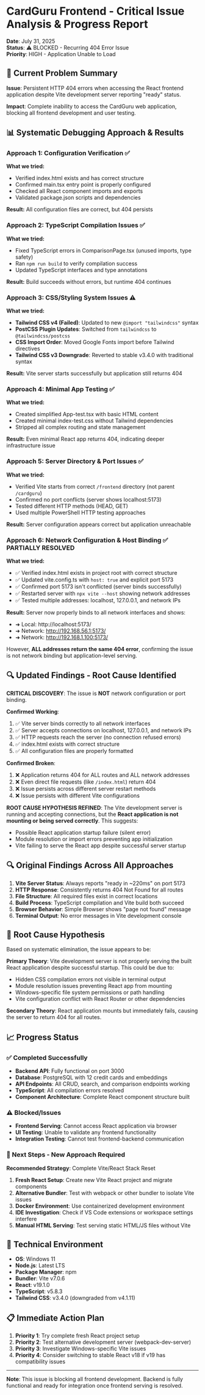 # CardGuru Frontend - Critical Issue Analysis & Progress Report
**Date**: July 31, 2025  
**Status**: ⚠️ BLOCKED - Recurring 404 Error Issue  
**Priority**: HIGH - Application Unable to Load

## 🚨 Current Problem Summary

**Issue**: Persistent HTTP 404 errors when accessing the React frontend application despite Vite development server reporting "ready" status.

**Impact**: Complete inability to access the CardGuru web application, blocking all frontend development and user testing.

## 📊 Systematic Debugging Approach & Results

### Approach 1: Configuration Verification ✅
**What we tried:**
- Verified index.html exists and has correct structure
- Confirmed main.tsx entry point is properly configured
- Checked all React component imports and exports
- Validated package.json scripts and dependencies

**Result:** All configuration files are correct, but 404 persists

### Approach 2: TypeScript Compilation Issues ✅
**What we tried:**
- Fixed TypeScript errors in ComparisonPage.tsx (unused imports, type safety)
- Ran `npm run build` to verify compilation success
- Updated TypeScript interfaces and type annotations

**Result:** Build succeeds without errors, but runtime 404 continues

### Approach 3: CSS/Styling System Issues ⚠️
**What we tried:**
- **Tailwind CSS v4 (Failed)**: Updated to new `@import "tailwindcss"` syntax
- **PostCSS Plugin Updates**: Switched from `tailwindcss` to `@tailwindcss/postcss`
- **CSS Import Order**: Moved Google Fonts import before Tailwind directives
- **Tailwind CSS v3 Downgrade**: Reverted to stable v3.4.0 with traditional syntax

**Result:** Vite server starts successfully but application still returns 404

### Approach 4: Minimal App Testing ✅
**What we tried:**
- Created simplified App-test.tsx with basic HTML content
- Created minimal index-test.css without Tailwind dependencies
- Stripped all complex routing and state management

**Result:** Even minimal React app returns 404, indicating deeper infrastructure issue

### Approach 5: Server Directory & Port Issues ✅
**What we tried:**
- Verified Vite starts from correct `/frontend` directory (not parent `/cardguru`)
- Confirmed no port conflicts (server shows localhost:5173)
- Tested different HTTP methods (HEAD, GET)
- Used multiple PowerShell HTTP testing approaches

**Result:** Server configuration appears correct but application unreachable

### Approach 6: Network Configuration & Host Binding ✅ PARTIALLY RESOLVED
**What we tried:**
- ✅ Verified index.html exists in project root with correct structure
- ✅ Updated vite.config.ts with `host: true` and explicit port 5173
- ✅ Confirmed port 5173 isn't conflicted (server binds successfully)
- ✅ Restarted server with `npx vite --host` showing network addresses
- ✅ Tested multiple addresses: localhost, 127.0.0.1, and network IPs

**Result:** Server now properly binds to all network interfaces and shows:
- ➜ Local: http://localhost:5173/
- ➜ Network: http://192.168.56.1:5173/
- ➜ Network: http://192.168.1.100:5173/

However, **ALL addresses return the same 404 error**, confirming the issue is not network binding but application-level serving.

## 🔍 Updated Findings - Root Cause Identified

**CRITICAL DISCOVERY**: The issue is **NOT** network configuration or port binding. 

**Confirmed Working**:
1. ✅ Vite server binds correctly to all network interfaces
2. ✅ Server accepts connections on localhost, 127.0.0.1, and network IPs  
3. ✅ HTTP requests reach the server (no connection refused errors)
4. ✅ index.html exists with correct structure
5. ✅ All configuration files are properly formatted

**Confirmed Broken**:
1. ❌ Application returns 404 for ALL routes and ALL network addresses
2. ❌ Even direct file requests (like `/index.html`) return 404
3. ❌ Issue persists across different server restart methods
4. ❌ Issue persists with different Vite configurations

**ROOT CAUSE HYPOTHESIS REFINED**: 
The Vite development server is running and accepting connections, but the **React application is not mounting or being served correctly**. This suggests:
- Possible React application startup failure (silent error)
- Module resolution or import errors preventing app initialization
- Vite failing to serve the React app despite successful server startup

## 🔍 Original Findings Across All Approaches

1. **Vite Server Status**: Always reports "ready in ~220ms" on port 5173
2. **HTTP Response**: Consistently returns 404 Not Found for all routes
3. **File Structure**: All required files exist in correct locations
4. **Build Process**: TypeScript compilation and Vite build both succeed
5. **Browser Behavior**: Simple Browser shows "page not found" message
6. **Terminal Output**: No error messages in Vite development console

## 🎯 Root Cause Hypothesis

Based on systematic elimination, the issue appears to be:

**Primary Theory**: Vite development server is not properly serving the built React application despite successful startup. This could be due to:
- Hidden CSS compilation errors not visible in terminal output
- Module resolution issues preventing React app from mounting
- Windows-specific file system permissions or path handling
- Vite configuration conflict with React Router or other dependencies

**Secondary Theory**: React application mounts but immediately fails, causing the server to return 404 for all routes.

## 📈 Progress Status

### ✅ Completed Successfully
- **Backend API**: Fully functional on port 3000
- **Database**: PostgreSQL with 12 credit cards and embeddings
- **API Endpoints**: All CRUD, search, and comparison endpoints working
- **TypeScript**: All compilation errors resolved
- **Component Architecture**: Complete React component structure built

### ⚠️ Blocked/Issues
- **Frontend Serving**: Cannot access React application via browser
- **UI Testing**: Unable to validate any frontend functionality
- **Integration Testing**: Cannot test frontend-backend communication

### 🎯 Next Steps - New Approach Required

**Recommended Strategy**: Complete Vite/React Stack Reset

1. **Fresh React Setup**: Create new Vite React project and migrate components
2. **Alternative Bundler**: Test with webpack or other bundler to isolate Vite issues
3. **Docker Environment**: Use containerized development environment
4. **IDE Investigation**: Check if VS Code extensions or workspace settings interfere
5. **Manual HTML Serving**: Test serving static HTML/JS files without Vite

## 🔧 Technical Environment
- **OS**: Windows 11
- **Node.js**: Latest LTS
- **Package Manager**: npm
- **Bundler**: Vite v7.0.6
- **React**: v19.1.0
- **TypeScript**: v5.8.3
- **Tailwind CSS**: v3.4.0 (downgraded from v4.1.11)

## 📋 Immediate Action Plan

1. **Priority 1**: Try complete fresh React project setup
2. **Priority 2**: Test alternative development server (webpack-dev-server)
3. **Priority 3**: Investigate Windows-specific Vite issues
4. **Priority 4**: Consider switching to stable React v18 if v19 has compatibility issues

---
**Note**: This issue is blocking all frontend development. Backend is fully functional and ready for integration once frontend serving is resolved.
